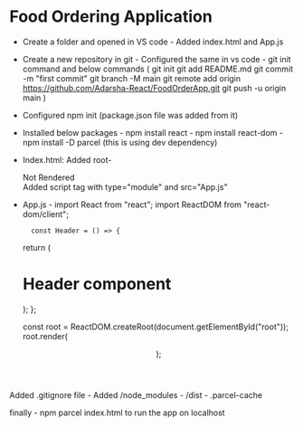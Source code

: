 # Food Ordering Application

- Create a folder and opened in VS code - Added index.html and App.js
- Create a new repository in git - Configured the same in vs code - git init command and below commands
  ( git init
  git add README.md
  git commit -m "first commit"
  git branch -M main
  git remote add origin https://github.com/Adarsha-React/FoodOrderApp.git
  git push -u origin main )

- Configured npm init (package.json file was added from it)
- Installed below packages - npm install react - npm install react-dom - npm install -D parcel (this is using dev dependency)

- Index.html:
  Added root-
    <div id="root"> Not Rendered </div>
    Added script tag with type="module" and src="App.js"

- App.js -
  import React from "react";
  import ReactDOM from "react-dom/client";

        const Header = () => {

  return (

    <div>
    <h1>Header component</h1>
    </div>);
    };

  const root = ReactDOM.createRoot(document.getElementById("root"));
  root.render(<Header />);

Added .gitignore file - Added /node_modules - /dist - .parcel-cache

finally - npm parcel index.html to run the app on localhost
